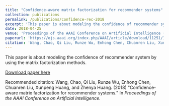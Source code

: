 ```yaml
---
title: "Confidence-aware matrix factorization for recommender systems"
collection: publications
permalink: /publications/confidence-rec-2018
excerpt: 'This paper is about modeling the confidence of recommender system by using the matrix factorization methods.'
date: 2018-04-25
venue: 'Proceedings of the AAAI Conference on Artificial Intelligence (AAAI`2018)'
paperurl: 'https://ojs.aaai.org/index.php/AAAI/article/download/11251/11110'
citation: 'Wang, Chao, Qi Liu, Runze Wu, Enhong Chen, Chuanren Liu, Xunpeng Huang, and Zhenya Huang. &quot;Confidence-aware matrix factorization for recommender systems.&quot; In <i>Proceedings of the AAAI Conference on Artificial Intelligence</i>, vol. 32, no. 1. 2018.'
---
```

This paper is about modeling the confidence of recommender system by using the matrix factorization methods.

[Download paper here](https://ojs.aaai.org/index.php/AAAI/article/download/11251/11110)

Recommended citation: Wang, Chao, Qi Liu, Runze Wu, Enhong Chen, Chuanren Liu, Xunpeng Huang, and Zhenya Huang. (2018) &quot;Confidence-aware matrix factorization for recommender systems.&quot; In <i>Proceedings of the AAAI Conference on Artificial Intelligence</i>.